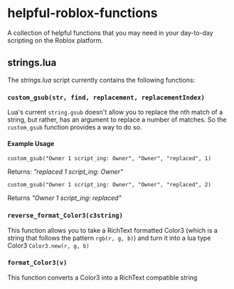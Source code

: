 # helpful-roblox-functions
A collection of helpful functions that you may need in your day-to-day scripting on the Roblox platform.

## strings.lua
The *strings.lua* script currently contains the following functions:
### `custom_gsub(str, find, replacement, replacementIndex)`
Lua's current `string.gsub` doesn't allow you to replace the nth match of a string, but rather, has an argument to replace a number of matches. So the `custom_gsub` function provides a way to do so. 
#### Example Usage
`custom_gsub("Owner 1 script_ing: Owner", "Owner", "replaced", 1)`

Returns: *"replaced 1 script_ing: Owner"*

`custom_gsub("Owner 1 script_ing: Owner", "Owner", "replaced", 2)` 

Returns *"Owner 1 script_ing: replaced"*


### `reverse_format_Color3(c3string)`
This function allows you to take a RichText formatted Color3 (which is a string that follows the pattern `rgb(r, g, b)`) and turn it into a lua type Color3 `Color3.new(r, g, b)`

### `format_Color3(v)`
This function converts a Color3 into a RichText compatible string 
